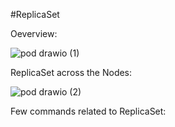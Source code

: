 #ReplicaSet

Oeverview:

![pod drawio (1)](https://github.com/jyotirraval/EKS-Training/assets/31502473/742f1b15-543e-46e5-9f9b-8267990a64fa)

ReplicaSet across the Nodes:

![pod drawio (2)](https://github.com/jyotirraval/EKS-Training/assets/31502473/8113e2ba-1d9e-426c-95d9-0d771d1e993e)


Few commands related to ReplicaSet:
